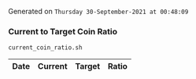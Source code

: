 Generated on `Thursday 30-September-2021 at 00:48:09`

### Current to Target Coin Ratio
`current_coin_ratio.sh`

Date|Current|Target|Ratio
---|---|---|---
